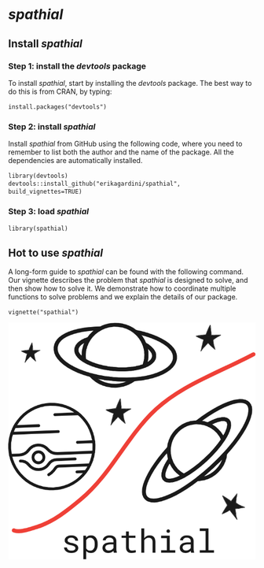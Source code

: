 # _spathial_

## Install _spathial_

### Step 1: install the _devtools_ package

To install _spathial_, start by installing the _devtools_ package. The best way to do this is from CRAN, by typing:
```
install.packages("devtools")
```

### Step 2: install _spathial_

Install _spathial_ from GitHub using the following code, where you need to remember to list both the author and the name of the package. All the dependencies are automatically installed.
```
library(devtools)
devtools::install_github("erikagardini/spathial", build_vignettes=TRUE)
```

### Step 3: load _spathial_
```
library(spathial)
```

## Hot to use _spathial_

A long-form guide to _spathial_ can be found with the following command. Our vignette describes the problem that _spathial_ is designed to solve, and then show how to solve it. We demonstrate how to coordinate multiple functions to solve problems and we explain the details of our package.
```
vignette("spathial")
```

![_spathial_ Logo](inst/extras/logo_spathial.png)
